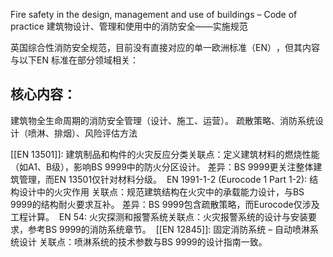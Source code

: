 Fire safety in the design, management and use of buildings – Code of practice​
建筑物设计、管理和使用中的消防安全——实施规范​

英国综合性消防安全规范，目前​​没有直接对应的单一欧洲标准（EN）​​，但其内容与以下 ​​EN 标准在部分领域相关​​：

## 核心内容​​：
建筑物全生命周期的消防安全管理（设计、施工、运营）。
疏散策略、消防系统设计（喷淋、排烟）、风险评估方法


​​[[EN 13501]]: 建筑制品和构件的火灾反应分类​​
​​关联点​​：定义建筑材料的燃烧性能（如A1、B级），影响BS 9999中的防火分区设计。
​​差异​​：BS 9999更关注整体建筑管理，而EN 13501仅针对材料分级。
​​
EN 1991-1-2 (Eurocode 1 Part 1-2): 结构设计中的火灾作用​​
​​关联点​​：规范建筑结构在火灾中的承载能力设计，与BS 9999的结构耐火要求互补。
​​差异​​：BS 9999包含疏散策略，而Eurocode仅涉及工程计算。
​​
EN 54: 火灾探测和报警系统​​
​​关联点​​：火灾报警系统的设计与安装要求，参考BS 9999的消防系统章节。
​​
[[EN 12845]]:  固定消防系统 – 自动喷淋系统设计​​
​​关联点​​：喷淋系统的技术参数与BS 9999的设计指南一致。